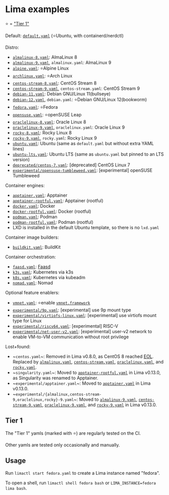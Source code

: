 # Lima examples

⭐ = ["Tier 1"](#tier-1)

Default: [`default.yaml`](./default.yaml) (⭐Ubuntu, with containerd/nerdctl)

Distro:
- [`almalinux-8.yaml`](./almalinux-8.yaml): AlmaLinux 8
- [`almalinux-9.yaml`](./almalinux-9.yaml), `almalinux.yaml`: AlmaLinux 9
- [`alpine.yaml`](./alpine.yaml): ⭐Alpine Linux
- [`archlinux.yaml`](./archlinux.yaml): ⭐Arch Linux
- [`centos-stream-8.yaml`](./centos-stream-8.yaml): CentOS Stream 8
- [`centos-stream-9.yaml`](./centos-stream-9.yaml), `centos-stream.yaml`: CentOS Stream 9
- [`debian-11.yaml`](./debian-11.yaml): Debian GNU/Linux 11(bullseye)
- [`debian-12.yaml`](./debian-12.yaml), `debian.yaml`: ⭐Debian GNU/Linux 12(bookworm)
- [`fedora.yaml`](./fedora.yaml): ⭐Fedora
- [`opensuse.yaml`](./opensuse.yaml): ⭐openSUSE Leap
- [`oraclelinux-8.yaml`](./oraclelinux-8.yaml): Oracle Linux 8
- [`oraclelinux-9.yaml`](./oraclelinux-9.yaml), `oraclelinux.yaml`: Oracle Linux 9
- [`rocky-8.yaml`](./rocky-8.yaml): Rocky Linux 8
- [`rocky-9.yaml`](./rocky-9.yaml), `rocky.yaml`: Rocky Linux 9
- [`ubuntu.yaml`](./ubuntu.yaml): Ubuntu (same as `default.yaml` but without extra YAML lines)
- [`ubuntu-lts.yaml`](./ubuntu-lts.yaml): Ubuntu LTS (same as `ubuntu.yaml` but pinned to an LTS version)
- [`deprecated/centos-7.yaml`](./deprecated/centos-7.yaml): [deprecated] CentOS Linux 7
- [`experimental/opensuse-tumbleweed.yaml`](experimental/opensuse-tumbleweed.yaml): [experimental] openSUSE Tumbleweed

Container engines:
- [`apptainer.yaml`](./apptainer.yaml): Apptainer
- [`apptainer-rootful.yaml`](./apptainer-rootful.yaml): Apptainer (rootful)
- [`docker.yaml`](./docker.yaml): Docker
- [`docker-rootful.yaml`](./docker-rootful.yaml): Docker (rootful)
- [`podman.yaml`](./podman.yaml): Podman
- [`podman-rootful.yaml`](./podman-rootful.yaml): Podman (rootful)
- LXD is installed in the default Ubuntu template, so there is no `lxd.yaml`

Container image builders:
- [`buildkit.yaml`](./buildkit.yaml): BuildKit

Container orchestration:
- [`faasd.yaml`](./faasd.yaml): [Faasd](https://docs.openfaas.com/deployment/faasd/)
- [`k3s.yaml`](./k3s.yaml): Kubernetes via k3s
- [`k8s.yaml`](./k8s.yaml): Kubernetes via kubeadm
- [`nomad.yaml`](./nomad.yaml): Nomad

Optional feature enablers:
- [`vmnet.yaml`](./vmnet.yaml): ⭐enable [`vmnet.framework`](../docs/network.md)
- [`experimental/9p.yaml`](experimental/9p.yaml): [experimental] use 9p mount type
- [`experimental/virtiofs-linux.yaml`](experimental/9p.yaml): [experimental] use virtiofs mount type for Linux
- [`experimental/riscv64.yaml`](experimental/riscv64.yaml): [experimental] RISC-V
- [`experimental/net-user-v2.yaml`](experimental/net-user-v2.yaml): [experimental] user-v2 network
  to enable VM-to-VM communication without root privilege

Lost+found:
- ~`centos.yaml`~: Removed in Lima v0.8.0, as CentOS 8 reached [EOL](https://www.centos.org/centos-linux-eol/).
  Replaced by [`almalinux.yaml`](./almalinux.yaml), [`centos-stream.yaml`](./centos-stream.yaml), [`oraclelinux.yaml`](./oraclelinux.yaml),
  and [`rocky.yaml`](./rocky.yaml).
- ~`singularity.yaml`~: Moved to [`apptainer-rootful.yaml`](./apptainer-rootful.yaml) in Lima v0.13.0, as Singularity was renamed to Apptainer.
- ~`experimental/apptainer.yaml`~: Moved to [`apptainer.yaml`](./apptainer.yaml) in Lima v0.13.0.
- ~`experimental/{almalinux,centos-stream-9,oraclelinux,rocky}-9.yaml`~: Moved to [`almalinux-9.yaml`](./almalinux.yaml), [`centos-stream-9.yaml`](./centos-stream-9.yaml),
  [`oraclelinux-9.yaml`](./oraclelinux-9.yaml), and [`rocky-9.yaml`](./rocky-9.yaml) in Lima v0.13.0.

## Tier 1

The "Tier 1" yamls (marked with ⭐) are regularly tested on the CI.

Other yamls are tested only occasionally and manually.

## Usage
Run `limactl start fedora.yaml` to create a Lima instance named "fedora".

To open a shell, run `limactl shell fedora bash` or `LIMA_INSTANCE=fedora lima bash`.
